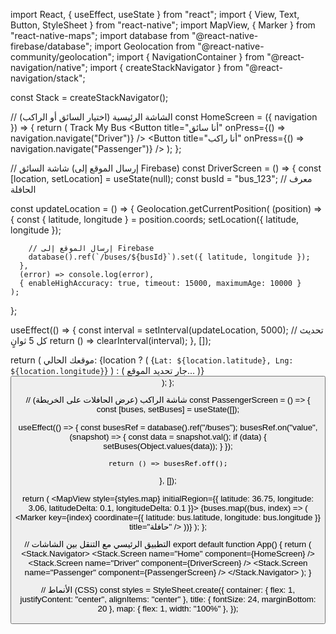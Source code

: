 import React, { useEffect, useState } from "react";
import { View, Text, Button, StyleSheet } from "react-native";
import MapView, { Marker } from "react-native-maps";
import database from "@react-native-firebase/database";
import Geolocation from "@react-native-community/geolocation";
import { NavigationContainer } from "@react-navigation/native";
import { createStackNavigator } from "@react-navigation/stack";

const Stack = createStackNavigator();

// الشاشة الرئيسية (اختيار السائق أو الراكب)
const HomeScreen = ({ navigation }) => {
  return (
    <View style={styles.container}>
      <Text style={styles.title}>Track My Bus</Text>
      <Button title="أنا سائق" onPress={() => navigation.navigate("Driver")} />
      <Button title="أنا راكب" onPress={() => navigation.navigate("Passenger")} />
    </View>
  );
};

// شاشة السائق (إرسال الموقع إلى Firebase)
const DriverScreen = () => {
  const [location, setLocation] = useState(null);
  const busId = "bus_123"; // معرف الحافلة

  const updateLocation = () => {
    Geolocation.getCurrentPosition(
      (position) => {
        const { latitude, longitude } = position.coords;
        setLocation({ latitude, longitude });

        // إرسال الموقع إلى Firebase
        database().ref(`/buses/${busId}`).set({ latitude, longitude });
      },
      (error) => console.log(error),
      { enableHighAccuracy: true, timeout: 15000, maximumAge: 10000 }
    );
  };

  useEffect(() => {
    const interval = setInterval(updateLocation, 5000); // تحديث كل 5 ثوانٍ
    return () => clearInterval(interval);
  }, []);

  return (
    <View style={styles.container}>
      <Text>موقعك الحالي:</Text>
      {location ? (
        <Text>{`Lat: ${location.latitude}, Lng: ${location.longitude}`}</Text>
      ) : (
        <Text>جارٍ تحديد الموقع...</Text>
      )}
      <Button title="تحديث الموقع" onPress={updateLocation} />
    </View>
  );
};

// شاشة الراكب (عرض الحافلات على الخريطة)
const PassengerScreen = () => {
  const [buses, setBuses] = useState([]);

  useEffect(() => {
    const busesRef = database().ref("/buses");
    busesRef.on("value", (snapshot) => {
      const data = snapshot.val();
      if (data) {
        setBuses(Object.values(data));
      }
    });

    return () => busesRef.off();
  }, []);

  return (
    <View style={styles.container}>
      <MapView style={styles.map} initialRegion={{ latitude: 36.75, longitude: 3.06, latitudeDelta: 0.1, longitudeDelta: 0.1 }}>
        {buses.map((bus, index) => (
          <Marker key={index} coordinate={{ latitude: bus.latitude, longitude: bus.longitude }} title="حافلة" />
        ))}
      </MapView>
    </View>
  );
};

// التطبيق الرئيسي مع التنقل بين الشاشات
export default function App() {
  return (
    <NavigationContainer>
      <Stack.Navigator>
        <Stack.Screen name="Home" component={HomeScreen} />
        <Stack.Screen name="Driver" component={DriverScreen} />
        <Stack.Screen name="Passenger" component={PassengerScreen} />
      </Stack.Navigator>
    </NavigationContainer>
  );
}

// الأنماط (CSS)
const styles = StyleSheet.create({
  container: { flex: 1, justifyContent: "center", alignItems: "center" },
  title: { fontSize: 24, marginBottom: 20 },
  map: { flex: 1, width: "100%" },
});

